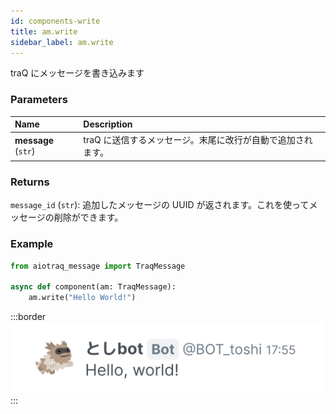 ```yaml
---
id: components-write
title: am.write
sidebar_label: am.write
---
```


traQ にメッセージを書き込みます

### Parameters

| Name                | Description                                                 |
| :------------------ | :---------------------------------------------------------- |
| **message** (`str`) | traQ に送信するメッセージ。末尾に改行が自動で追加されます。 |

### Returns

`message_id` (`str`): 追加したメッセージの UUID が返されます。これを使ってメッセージの削除ができます。

### Example

```python
from aiotraq_message import TraqMessage

async def component(am: TraqMessage):
    am.write("Hello World!")
```

:::border
![am.write](./img/am.write.png)
:::
